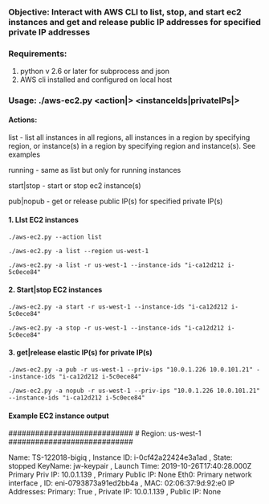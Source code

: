 ### Objective: Interact with AWS CLI to list, stop, and start ec2 instances and get and release public IP addresses for specified private IP addresses
###
### Requirements: 
1. python v 2.6 or later for subprocess and json
2. AWS cli installed and configured on local host
### 
### Usage: ./aws-ec2.py <action|> <instanceIds|privateIPs|>
#### Actions:

  list - list all instances in all regions, all instances in a region by specifying region, or instance(s) in a region by specifying region and instance(s). See examples
  
  running - same as list but only for running instances
  
  start|stop - start or stop ec2 instance(s)
  
  pub|nopub - get or release public IP(s) for specified private IP(s)
	
####  1. LIst EC2 instances
  
    ./aws-ec2.py --action list
  
    ./aws-ec2.py -a list --region us-west-1
           
    ./aws-ec2.py -a list -r us-west-1 --instance-ids "i-ca12d212 i-5c0ece84"

#### 2. Start|stop EC2 instances

    ./aws-ec2.py -a start -r us-west-1 --instance-ids "i-ca12d212 i-5c0ece84"
  
    ./aws-ec2.py -a stop -r us-west-1 --instance-ids "i-ca12d212 i-5c0ece84"

#### 3. get|release elastic IP(s) for private IP(s)

    ./aws-ec2.py -a pub -r us-west-1 --priv-ips "10.0.1.226 10.0.101.21" --instance-ids "i-ca12d212 i-5c0ece84"

    ./aws-ec2.py -a nopub -r us-west-1 --priv-ips "10.0.1.226 10.0.101.21" --instance-ids "i-ca12d212 i-5c0ece84"

#### Example EC2 instance output

\############################
\# Region: us-west-1
\############################

  Name: TS-122018-bigiq , Instance ID: i-0cf42a22424e3a1ad , State: stopped
    KeyName: jw-keypair , Launch Time: 2019-10-26T17:40:28.000Z
    Primary Priv IP: 10.0.1.139 , Primary Public IP: None
        Eth0: Primary network interface , ID: eni-0793873a91ed2bb4a , MAC: 02:06:37:9d:92:e0
          IP Addresses:
          Primary: True , Private IP: 10.0.1.139 , Public IP: None
	  
